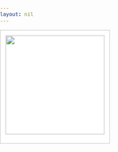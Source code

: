 ```yaml
---
layout: nil
---
```

<html>
<head>
    <meta charset="utf-8" />
    <title>s</title>
    <link rel="shortcut icon" href="/favicon.ico" type="image/x-icon" />
    <script type="text/javascript" src="/js/jquery-1.7.1.min.js"> </script>
    <style type="text/css">
    	body,ul,li,h3 { margin: 0px; padding: 0px; list-style: none; font-family:Microsoft YaHei,\5FAE\8F6F\96C5\9ED1,tahoma,arial,simsun,\5B8B\4F53;font-size:12px;color:#444;}
    	#lxf-box { position: relative; }
    	#lxf-box li { position: absolute; background: #fff; border: solid 1px #ccc; text-align: center; padding: 10px; left: 0px; top: 0px;}
    	h3 { padding-top: 8px;}
	img { width: 200px; height: auto; display: block; border: 0}
	li { -webkit-transition: all .7s ease-out .1s; -moz-transition: all .7s ease-out; -o-transition: all .7s ease-out .1s; transition: all .7s ease-out .1s }
    </style>
</head>
<body>
<ul id="lxf-box">
	<li>
	    <a href="#"><img src="http://www.liuxiaofan.com/demo/waterfall/OLqypfV.jpg"></a>
	    <h3></h3>	
	</li>
	<li>
            <a href="#"><img src="http://www.liuxiaofan.com/demo/waterfall/OLqypfV.jpg"></a>
            <h3></h3>
        </li>
	<li>
            <a href="#"><img src="http://www.liuxiaofan.com/demo/waterfall/OLqypfV.jpg"></a>
            <h3></h3>
        </li>
	<li>
            <a href="#"><img src="http://www.liuxiaofan.com/demo/waterfall/OLqypfV.jpg"></a>
            <h3></h3>
        </li>
	<li>
            <a href="#"><img src="http://www.liuxiaofan.com/demo/waterfall/OLqypfV.jpg"></a>
            <h3></h3>
        </li>
	<li>
            <a href="#"><img src="http://www.liuxiaofan.com/demo/waterfall/OLqypfV.jpg"></a>
            <h3></h3>
        </li>
	<li>
            <a href="#"><img src="http://www.liuxiaofan.com/demo/waterfall/OLqypfV.jpg"></a>
            <h3></h3>
        </li>
	<li>
            <a href="#"><img src="http://www.liuxiaofan.com/demo/waterfall/OLqypfV.jpg"></a>
            <h3></h3>
        </li>
	<li>
            <a href="#"><img src="http://www.liuxiaofan.com/demo/waterfall/OLqypfV.jpg"></a>
            <h3></h3>
        </li>
</ul>
<script>
var margin = 10;
var li=$("li");
var li_W = li[0].offsetWidth+margin;

function liuxiaofan(){
    var h = [];
    var n = document.documentElement.offsetWidth / li_W | 0;
    for (var i =0; i<li.length; i++){
	li_H = li[i].offsetHeight;
    }
}

function getarraykey(s, v){
    for(k in s){
        if(s[k] == v){
            return k;
        }
    }
}
</script>
</body>
</html>
